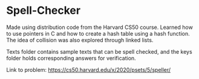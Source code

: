 # Spell-Checker
Made using distribution code from the Harvard CS50 course. Learned how to use pointers in C and how to create a hash table using a hash function. The idea of collision was also explored through linked lists. 

Texts folder contains sample texts that can be spell checked, and the keys folder holds corresponding answers for verification. 

Link to problem: https://cs50.harvard.edu/x/2020/psets/5/speller/
